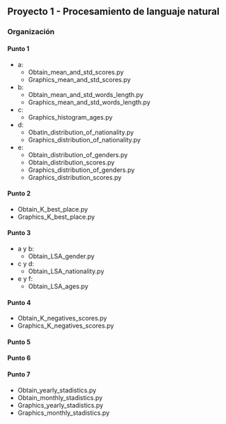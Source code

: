 ## Proyecto 1 - Procesamiento de languaje natural

### Organización

#### Punto 1

-   a:
    -   Obtain_mean_and_std_scores.py
    -   Graphics_mean_and_std_scores.py
-   b:
    -   Obtain_mean_and_std_words_length.py
    -   Graphics_mean_and_std_words_length.py
-   c:
    -   Graphics_histogram_ages.py
-   d:
    -   Obatin_distribution_of_nationality.py
    -   Graphics_distribution_of_nationality.py
-   e:
    -   Obtain_distribution_of_genders.py
    -   Obtain_distribution_scores.py
    -   Graphics_distribution_of_genders.py
    -   Graphics_distribution_scores.py

#### Punto 2

-   Obtain_K_best_place.py
-   Graphics_K_best_place.py

#### Punto 3

-   a y b:
    -   Obtain_LSA_gender.py
-   c y d:
    -   Obtain_LSA_nationality.py
-   e y f:
    -   Obtain_LSA_ages.py

#### Punto 4

-   Obtain_K_negatives_scores.py
-   Graphics_K_negatives_scores.py

#### Punto 5

#### Punto 6

#### Punto 7

-   Obtain_yearly_stadistics.py
-   Obtain_monthly_stadistics.py
-   Graphics_yearly_stadistics.py
-   Graphics_monthly_stadistics.py
